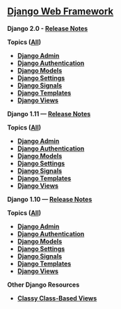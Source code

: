 ## [Django Web Framework](https://www.djangoproject.com/)
**Django 2.0 - [Release Notes](https://docs.djangoproject.com/en/2.0/releases/2.0/)**

**Topics ([All](https://docs.djangoproject.com/en/2.0/topics/))**
* **[Django Admin](https://docs.djangoproject.com/en/2.0/ref/contrib/admin/)**
* **[Django Authentication](https://docs.djangoproject.com/en/2.0/topics/auth/)**
* **[Django Models](https://docs.djangoproject.com/en/2.0/topics/db/models/)**
* **[Django Settings](https://docs.djangoproject.com/en/2.0/topics/settings/)**
* **[Django Signals](https://docs.djangoproject.com/en/2.0/topics/signals/)**
* **[Django Templates](https://docs.djangoproject.com/en/2.0/topics/templates/)**
* **[Django Views](https://docs.djangoproject.com/en/2.0/topics/http/views/)**

**Django 1.11 — [Release Notes](https://docs.djangoproject.com/en/1.11/releases/1.11/)**

**Topics ([All](https://docs.djangoproject.com/en/1.11/topics/))**
* **[Django Admin](https://docs.djangoproject.com/en/1.11/ref/contrib/admin/)**
* **[Django Authentication](https://docs.djangoproject.com/en/1.11/topics/auth/)**
* **[Django Models](https://docs.djangoproject.com/en/1.11/topics/db/models/)**
* **[Django Settings](https://docs.djangoproject.com/en/1.11/topics/settings/)**
* **[Django Signals](https://docs.djangoproject.com/en/1.11/topics/signals/)**
* **[Django Templates](https://docs.djangoproject.com/en/1.11/topics/templates/)**
* **[Django Views](https://docs.djangoproject.com/en/1.11/topics/http/views/)**

**Django 1.10 — [Release Notes](https://docs.djangoproject.com/en/1.10/releases/1.10/)**

**Topics ([All](https://docs.djangoproject.com/en/1.10/topics/))**
* **[Django Admin](https://docs.djangoproject.com/en/1.10/ref/contrib/admin/)**
* **[Django Authentication](https://docs.djangoproject.com/en/1.10/topics/auth/)**
* **[Django Models](https://docs.djangoproject.com/en/1.10/topics/db/models/)**
* **[Django Settings](https://docs.djangoproject.com/en/1.10/topics/settings/)**
* **[Django Signals](https://docs.djangoproject.com/en/1.10/topics/signals/)**
* **[Django Templates](https://docs.djangoproject.com/en/1.10/topics/templates/)**
* **[Django Views](https://docs.djangoproject.com/en/1.10/topics/http/views/)**


**Other Django Resources**
* **[Classy Class-Based Views](https://ccbv.co.uk/)**